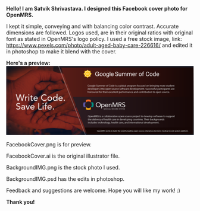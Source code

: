 <b>Hello! I am Satvik Shrivastava. I designed this Facebook cover photo for OpenMRS.</b>

I kept it simple, conveying and with balancing color contrast. Accurate dimensions are followed. Logos used, are in their original ratios with original font as stated in OpenMRS's logo policy. I used a free stock image, link: https://www.pexels.com/photo/adult-aged-baby-care-226616/
and edited it in photoshop to make it blend with the cover.

<b> Here's a preview: </b> <img src = "https://github.com/satvikshri/OpenMRS-submissions/blob/master/FBcoverGsoc/FacebookCover.png">

FacebookCover.png is for preview.

FacebookCover.ai is the original illustrator file.

BackgroundIMG.png is the stock photo I used.

BackgroundIMG.psd has the edits in photoshop.

Feedback and suggestions are welcome. Hope you will like my work! :)

<b>Thank you!</b>
